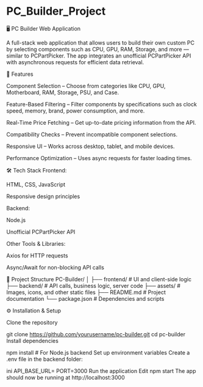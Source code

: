 # PC_Builder_Project

🖥️ PC Builder Web Application

A full-stack web application that allows users to build their own custom PC by selecting components such as CPU, GPU, RAM, Storage, and more — similar to PCPartPicker. The app integrates an unofficial PCPartPicker API with asynchronous requests for efficient data retrieval.

🚀 Features

Component Selection – Choose from categories like CPU, GPU, Motherboard, RAM, Storage, PSU, and Case.

Feature-Based Filtering – Filter components by specifications such as clock speed, memory, brand, power consumption, and more.

Real-Time Price Fetching – Get up-to-date pricing information from the API.

Compatibility Checks – Prevent incompatible component selections.

Responsive UI – Works across desktop, tablet, and mobile devices.

Performance Optimization – Uses async requests for faster loading times.

🛠️ Tech Stack
Frontend:

HTML, CSS, JavaScript

Responsive design principles

Backend:

Node.js 

Unofficial PCPartPicker API

Other Tools & Libraries:

Axios for HTTP requests

Async/Await for non-blocking API calls

📂 Project Structure
PC-Builder/
│
├── frontend/        # UI and client-side logic
├── backend/         # API calls, business logic, server code
├── assets/          # Images, icons, and other static files
├── README.md        # Project documentation
└── package.json     # Dependencies and scripts

⚙️ Installation & Setup

Clone the repository

git clone https://github.com/yourusername/pc-builder.git
cd pc-builder
Install dependencies

npm install     # For Node.js backend
Set up environment variables
Create a .env file in the backend folder:

ini
API_BASE_URL=<Unofficial PCPartPicker API Base URL>
PORT=3000
Run the application
Edit
npm start
The app should now be running at http://localhost:3000
